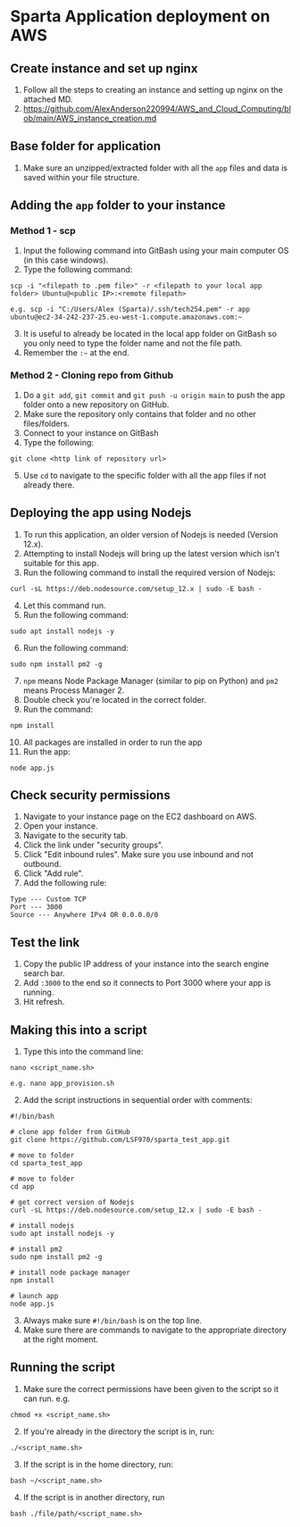 # Sparta Application deployment on AWS

## Create instance and set up nginx

1) Follow all the steps to creating an instance and setting up nginx on the attached MD.
2) https://github.com/AlexAnderson220994/AWS_and_Cloud_Computing/blob/main/AWS_instance_creation.md

## Base folder for application

1) Make sure an unzipped/extracted folder with all the `app` files and data is saved within your file structure.

## Adding the `app` folder to your instance

### Method 1 - scp

1) Input the following command into GitBash using your main computer OS (in this case windows).
2) Type the following command:
````
scp -i "<filepath to .pem file>" -r <filepath to your local app folder> Ubuntu@<public IP>:<remote filepath>
````
````
e.g. scp -i "C:/Users/Alex (Sparta)/.ssh/tech254.pem" -r app ubuntu@ec2-34-242-237-25.eu-west-1.compute.amazonaws.com:~
````
3) It is useful to already be located in the local app folder on GitBash so you only need to type the folder name and not the file path.
4) Remember the `:~` at the end.

### Method 2 - Cloning repo from Github

1) Do a `git add`, `git commit` and `git push -u origin main` to push the app folder onto a new repository on GitHub.
2) Make sure the repository only contains that folder and no other files/folders.
3) Connect to your instance on GitBash
4) Type the following:
````
git clone <http link of repository url>
````
5) Use `cd` to navigate to the specific folder with all the app files if not already there.

## Deploying the app using Nodejs

1) To run this application, an older version of Nodejs is needed (Version 12.x).
2) Attempting to install Nodejs will bring up the latest version which isn't suitable for this app.
3) Run the following command to install the required version of Nodejs:
````
curl -sL https://deb.nodesource.com/setup_12.x | sudo -E bash -
````
4) Let this command run.
5) Run the following command:
````
sudo apt install nodejs -y
````
6) Run the following command:
````
sudo npm install pm2 -g
````
7) `npm` means Node Package Manager (similar to pip on Python) and `pm2` means Process Manager 2.
8) Double check you're located in the correct folder.
9) Run the command:
````
npm install
````
10) All packages are installed in order to run the app
11) Run the app:
````
node app.js
````

## Check security permissions

1) Navigate to your instance page on the EC2 dashboard on AWS.
2) Open your instance.
3) Navigate to the security tab.
4) Click the link under "security groups".
5) Click "Edit inbound rules". Make sure you use inbound and not outbound.
6) Click "Add rule".
7) Add the following rule:
````
Type --- Custom TCP
Port --- 3000
Source --- Anywhere IPv4 OR 0.0.0.0/0
````

## Test the link

1) Copy the public IP address of your instance into the search engine search bar.
2) Add `:3000` to the end so it connects to Port 3000 where your app is running.
3) Hit refresh.

## Making this into a script

1) Type this into the command line:
````
nano <script_name.sh>
````
````
e.g. nano app_provision.sh
````
2) Add the script instructions in sequential order with comments:
````
#!/bin/bash

# clone app folder from GitHub
git clone https://github.com/LSF970/sparta_test_app.git

# move to folder
cd sparta_test_app

# move to folder
cd app

# get correct version of Nodejs
curl -sL https://deb.nodesource.com/setup_12.x | sudo -E bash -

# install nodejs
sudo apt install nodejs -y

# install pm2
sudo npm install pm2 -g

# install node package manager
npm install

# launch app
node app.js
````
3) Always make sure `#!/bin/bash` is on the top line.
4) Make sure there are commands to navigate to the appropriate directory at the right moment.

## Running the script

1) Make sure the correct permissions have been given to the script so it can run. e.g.
````
chmod +x <script_name.sh>
````
2) If you're already in the directory the script is in, run:
````
./<script_name.sh>
````
3) If the script is in the home directory, run:
````
bash ~/<script_name.sh>
````
4) If the script is in another directory, run
````
bash ./file/path/<script_name.sh>
````